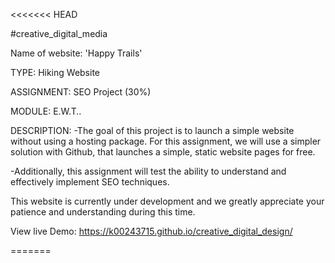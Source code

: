 <<<<<<< HEAD
<!DOCTYPE html>
<html lang="en"> 

<body>
#creative_digital_media


Name of website: 'Happy Trails'

TYPE:       Hiking Website

ASSIGNMENT: SEO Project (30%)

MODULE:     E.W.T..





DESCRIPTION:
-The goal of this project is to launch a simple website without using a hosting package. For this assignment, we will use a simpler solution with Github, that launches a simple, static website pages for free.

-Additionally, this assignment will test the ability to understand and effectively implement SEO techniques.





This website is currently under development and we greatly appreciate your patience and understanding during this time.

View live Demo: https://k00243715.github.io/creative_digital_design/

</body>
</html>

=======
